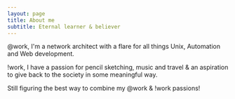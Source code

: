 ```yaml
---
layout: page
title: About me
subtitle: Eternal learner & believer
---
```


@work, I'm a network architect with a flare for all things Unix, Automation and Web development. 

!work, I have a passion for pencil sketching, music and travel & an aspiration to give back to the society in some meaningful way.

Still figuring the best way to combine my @work & !work passions!
